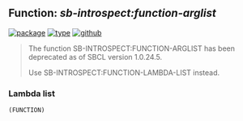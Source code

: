 ## Function: ***sb-introspect:function-arglist***
[![package](https://img.shields.io/badge/Package-SB--INTROSPECT-5f9ea0.svg?style=social&colorA=999999)](../) [![type](https://img.shields.io/badge/Type-Function-5f9ea0.svg?style=social&colorA=999999)](../#function) [![github](https://img.shields.io/badge/GitHub-View_the_source-5f9ea0.svg?style=social&colorA=999999&logo=github)](https://github.com/sbcl/sbcl/blob/master/contrib/sb-introspect/introspect.lisp/) 

> The function SB-INTROSPECT:FUNCTION-ARGLIST has been deprecated as of SBCL version 1.0.24.5.
> 
> Use SB-INTROSPECT:FUNCTION-LAMBDA-LIST instead.

### Lambda list
```
(FUNCTION)
```
